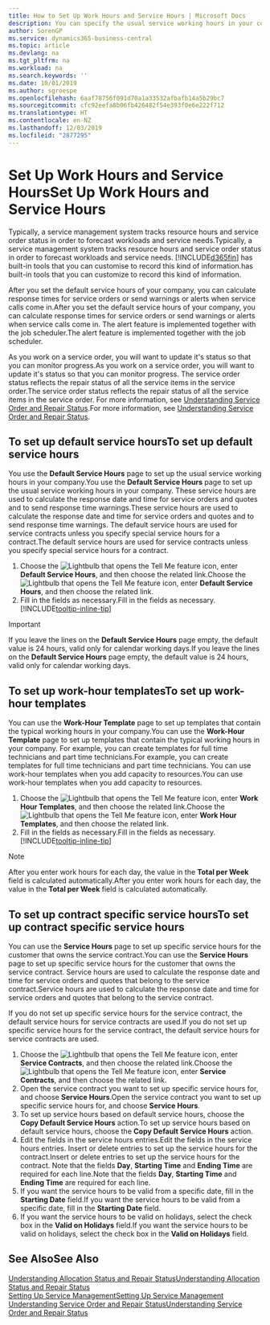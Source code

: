 ```yaml
---
title: How to Set Up Work Hours and Service Hours | Microsoft Docs
description: You can specify the usual service working hours in your company. These service hours are used to calculate the response date and time for service orders and quotes, and to send response time warnings.
author: SorenGP
ms.service: dynamics365-business-central
ms.topic: article
ms.devlang: na
ms.tgt_pltfrm: na
ms.workload: na
ms.search.keywords: ''
ms.date: 10/01/2019
ms.author: sgroespe
ms.openlocfilehash: 6aaf78756f091d70a1a33532afbafb14a5b29bc7
ms.sourcegitcommit: cfc92eefa8b06fb426482f54e393f0e6e222f712
ms.translationtype: HT
ms.contentlocale: en-NZ
ms.lasthandoff: 12/03/2019
ms.locfileid: "2877295"
---
```

# <a name="set-up-work-hours-and-service-hours"></a><span data-ttu-id="d8f72-104">Set Up Work Hours and Service Hours</span><span class="sxs-lookup"><span data-stu-id="d8f72-104">Set Up Work Hours and Service Hours</span></span>
<span data-ttu-id="d8f72-105">Typically, a service management system tracks resource hours and service order status in order to forecast workloads and service needs.</span><span class="sxs-lookup"><span data-stu-id="d8f72-105">Typically, a service management system tracks resource hours and service order status in order to forecast workloads and service needs.</span></span> [!INCLUDE[d365fin](includes/d365fin_md.md)] <span data-ttu-id="d8f72-106">has built-in tools that you can customise to record this kind of information.</span><span class="sxs-lookup"><span data-stu-id="d8f72-106">has built-in tools that you can customize to record this kind of information.</span></span>  
  
<span data-ttu-id="d8f72-107">After you set the default service hours of your company, you can calculate response times for service orders or send warnings or alerts when service calls come in.</span><span class="sxs-lookup"><span data-stu-id="d8f72-107">After you set the default service hours of your company, you can calculate response times for service orders or send warnings or alerts when service calls come in.</span></span> <span data-ttu-id="d8f72-108">The alert feature is implemented together with the job scheduler.</span><span class="sxs-lookup"><span data-stu-id="d8f72-108">The alert feature is implemented together with the job scheduler.</span></span>   
  
<span data-ttu-id="d8f72-109">As you work on a service order, you will want to update it's status so that you can monitor progress.</span><span class="sxs-lookup"><span data-stu-id="d8f72-109">As you work on a service order, you will want to update it's status so that you can monitor progress.</span></span> <span data-ttu-id="d8f72-110">The service order status reflects the repair status of all the service items in the service order.</span><span class="sxs-lookup"><span data-stu-id="d8f72-110">The service order status reflects the repair status of all the service items in the service order.</span></span> <span data-ttu-id="d8f72-111">For more information, see [Understanding Service Order and Repair Status](service-order-repair-status.md).</span><span class="sxs-lookup"><span data-stu-id="d8f72-111">For more information, see [Understanding Service Order and Repair Status](service-order-repair-status.md).</span></span> 

## <a name="to-set-up-default-service-hours"></a><span data-ttu-id="d8f72-112">To set up default service hours</span><span class="sxs-lookup"><span data-stu-id="d8f72-112">To set up default service hours</span></span>  
<span data-ttu-id="d8f72-113">You use the **Default Service Hours** page to set up the usual service working hours in your company.</span><span class="sxs-lookup"><span data-stu-id="d8f72-113">You use the **Default Service Hours** page to set up the usual service working hours in your company.</span></span> <span data-ttu-id="d8f72-114">These service hours are used to calculate the response date and time for service orders and quotes and to send response time warnings.</span><span class="sxs-lookup"><span data-stu-id="d8f72-114">These service hours are used to calculate the response date and time for service orders and quotes and to send response time warnings.</span></span> <span data-ttu-id="d8f72-115">The default service hours are used for service contracts unless you specify special service hours for a contract.</span><span class="sxs-lookup"><span data-stu-id="d8f72-115">The default service hours are used for service contracts unless you specify special service hours for a contract.</span></span>  
  
1. <span data-ttu-id="d8f72-116">Choose the ![Lightbulb that opens the Tell Me feature](media/ui-search/search_small.png "Tell me what you want to do") icon, enter **Default Service Hours**, and then choose the related link.</span><span class="sxs-lookup"><span data-stu-id="d8f72-116">Choose the ![Lightbulb that opens the Tell Me feature](media/ui-search/search_small.png "Tell me what you want to do") icon, enter **Default Service Hours**, and then choose the related link.</span></span>  
2. <span data-ttu-id="d8f72-117">Fill in the fields as necessary.</span><span class="sxs-lookup"><span data-stu-id="d8f72-117">Fill in the fields as necessary.</span></span> [!INCLUDE[tooltip-inline-tip](includes/tooltip-inline-tip_md.md)]  
  
> [!IMPORTANT]  
>  <span data-ttu-id="d8f72-118">If you leave the lines on the **Default Service Hours** page empty, the default value is 24 hours, valid only for calendar working days.</span><span class="sxs-lookup"><span data-stu-id="d8f72-118">If you leave the lines on the **Default Service Hours** page empty, the default value is 24 hours, valid only for calendar working days.</span></span>  
  
## <a name="to-set-up-work-hour-templates"></a><span data-ttu-id="d8f72-119">To set up work-hour templates</span><span class="sxs-lookup"><span data-stu-id="d8f72-119">To set up work-hour templates</span></span>
<span data-ttu-id="d8f72-120">You can use the **Work-Hour Template** page to set up templates that contain the typical working hours in your company.</span><span class="sxs-lookup"><span data-stu-id="d8f72-120">You can use the **Work-Hour Template** page to set up templates that contain the typical working hours in your company.</span></span> <span data-ttu-id="d8f72-121">For example, you can create templates for full time technicians and part time technicians.</span><span class="sxs-lookup"><span data-stu-id="d8f72-121">For example, you can create templates for full time technicians and part time technicians.</span></span> <span data-ttu-id="d8f72-122">You can use work-hour templates when you add capacity to resources.</span><span class="sxs-lookup"><span data-stu-id="d8f72-122">You can use work-hour templates when you add capacity to resources.</span></span>  
  
1. <span data-ttu-id="d8f72-123">Choose the ![Lightbulb that opens the Tell Me feature](media/ui-search/search_small.png "Tell me what you want to do") icon, enter **Work Hour Templates**, and then choose the related link.</span><span class="sxs-lookup"><span data-stu-id="d8f72-123">Choose the ![Lightbulb that opens the Tell Me feature](media/ui-search/search_small.png "Tell me what you want to do") icon, enter **Work Hour Templates**, and then choose the related link.</span></span>  
2. <span data-ttu-id="d8f72-124">Fill in the fields as necessary.</span><span class="sxs-lookup"><span data-stu-id="d8f72-124">Fill in the fields as necessary.</span></span> [!INCLUDE[tooltip-inline-tip](includes/tooltip-inline-tip_md.md)]  
  
> [!Note]
> <span data-ttu-id="d8f72-125">After you enter work hours for each day, the value in the **Total per Week** field is calculated automatically.</span><span class="sxs-lookup"><span data-stu-id="d8f72-125">After you enter work hours for each day, the value in the **Total per Week** field is calculated automatically.</span></span>  

## <a name="to-set-up-contract-specific-service-hours"></a><span data-ttu-id="d8f72-126">To set up contract specific service hours</span><span class="sxs-lookup"><span data-stu-id="d8f72-126">To set up contract specific service hours</span></span>  
<span data-ttu-id="d8f72-127">You can use the **Service Hours** page to set up specific service hours for the customer that owns the service contract.</span><span class="sxs-lookup"><span data-stu-id="d8f72-127">You can use the **Service Hours** page to set up specific service hours for the customer that owns the service contract.</span></span> <span data-ttu-id="d8f72-128">Service hours are used to calculate the response date and time for service orders and quotes that belong to the service contract.</span><span class="sxs-lookup"><span data-stu-id="d8f72-128">Service hours are used to calculate the response date and time for service orders and quotes that belong to the service contract.</span></span>  
  
<span data-ttu-id="d8f72-129">If you do not set up specific service hours for the service contract, the default service hours for service contracts are used.</span><span class="sxs-lookup"><span data-stu-id="d8f72-129">If you do not set up specific service hours for the service contract, the default service hours for service contracts are used.</span></span>  
  
1. <span data-ttu-id="d8f72-130">Choose the ![Lightbulb that opens the Tell Me feature](media/ui-search/search_small.png "Tell me what you want to do") icon, enter **Service Contracts**, and then choose the related link.</span><span class="sxs-lookup"><span data-stu-id="d8f72-130">Choose the ![Lightbulb that opens the Tell Me feature](media/ui-search/search_small.png "Tell me what you want to do") icon, enter **Service Contracts**, and then choose the related link.</span></span>  
2. <span data-ttu-id="d8f72-131">Open the service contract you want to set up specific service hours for, and choose **Service Hours**.</span><span class="sxs-lookup"><span data-stu-id="d8f72-131">Open the service contract you want to set up specific service hours for, and choose **Service Hours**.</span></span>  
4. <span data-ttu-id="d8f72-132">To set up service hours based on default service hours, choose the **Copy Default Service Hours** action.</span><span class="sxs-lookup"><span data-stu-id="d8f72-132">To set up service hours based on default service hours, choose the **Copy Default Service Hours** action.</span></span>  
5. <span data-ttu-id="d8f72-133">Edit the fields in the service hours entries.</span><span class="sxs-lookup"><span data-stu-id="d8f72-133">Edit the fields in the service hours entries.</span></span> <span data-ttu-id="d8f72-134">Insert or delete entries to set up the service hours for the contract.</span><span class="sxs-lookup"><span data-stu-id="d8f72-134">Insert or delete entries to set up the service hours for the contract.</span></span> <span data-ttu-id="d8f72-135">Note that the fields **Day**, **Starting Time** and **Ending Time** are required for each line.</span><span class="sxs-lookup"><span data-stu-id="d8f72-135">Note that the fields **Day**, **Starting Time** and **Ending Time** are required for each line.</span></span>  
6. <span data-ttu-id="d8f72-136">If you want the service hours to be valid from a specific date, fill in the **Starting Date** field.</span><span class="sxs-lookup"><span data-stu-id="d8f72-136">If you want the service hours to be valid from a specific date, fill in the **Starting Date** field.</span></span>  
7. <span data-ttu-id="d8f72-137">If you want the service hours to be valid on holidays, select the check box in the **Valid on Holidays** field.</span><span class="sxs-lookup"><span data-stu-id="d8f72-137">If you want the service hours to be valid on holidays, select the check box in the **Valid on Holidays** field.</span></span>  

## <a name="see-also"></a><span data-ttu-id="d8f72-138">See Also</span><span class="sxs-lookup"><span data-stu-id="d8f72-138">See Also</span></span>  
[<span data-ttu-id="d8f72-139">Understanding Allocation Status and Repair Status</span><span class="sxs-lookup"><span data-stu-id="d8f72-139">Understanding Allocation Status and Repair Status</span></span>](service-allocation-status-and-repair-status.md)  
[<span data-ttu-id="d8f72-140">Setting Up Service Management</span><span class="sxs-lookup"><span data-stu-id="d8f72-140">Setting Up Service Management</span></span>](service-setup-service.md)  
[<span data-ttu-id="d8f72-141">Understanding Service Order and Repair Status</span><span class="sxs-lookup"><span data-stu-id="d8f72-141">Understanding Service Order and Repair Status</span></span>](service-order-repair-status.md)  
